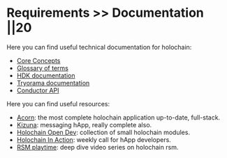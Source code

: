 # Requirements >> Documentation ||20

Here you can find useful technical documentation for holochain:

- [Core Concepts](https://developer.holochain.org/docs/concepts/)
- [Glossary of terms](https://developer.holochain.org/docs/glossary/)
- [HDK documentation](https://docs.rs/hdk/0.0.129/hdk/)
- [Tryorama documentation](https://github.com/holochain/tryorama)
- [Conductor API](https://github.com/holochain/holochain-conductor-api)

Here you can find useful resources:

- [Acorn](https://github.com/h-be/acorn): the most complete holochain application up-to-date, full-stack.
- [Kizuna](https://github.com/hc-institute-japan/Kizuna): messaging hApp, really complete also.
- [Holochain Open Dev](https://github.com/holochain-open-dev): collection of small holochain modules.
- [Holochain In Action](https://www.youtube.com/channel/UCJwIuwkCI5HMSzHJpKys-RQ): weekly call for hApp developers.
- [RSM playtime](https://www.youtube.com/watch?v=u6iUg1BVzsY&list=PLOuXrtFJO6zWNK41Wgv62v5ju5CP3FbOT): deep dive video series on holochain rsm.